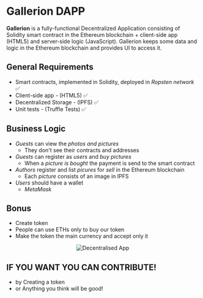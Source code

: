 ﻿# Gallerion DAPP
**Gallerion** is a fully-functional Decentralized Application consisting of Solidity smart contract in the Ethereum blockchain + client-side app (HTML5) and server-side logic (JavaScript). Gallerion keeps some data and logic in the Ethereum blockchain and provides UI to access it.

## General Requirements
- Smart contracts, implemented in Solidity, deployed in *Ropsten network* ✅
- Client-side app - (HTML5) ✅
- Decentralized Storage - (IPFS) ✅
- Unit tests - (Truffle Tests) ✅

## Business Logic
- *Guests* can view the *photos and pictures*
  - They don't see their contracts and addresses
- *Guests* can register as *users* and *buy pictures*
  - When a *picture is bought* the payment is send to the smart contract
- *Authors* register and list *picures* for *sell* in the Ethereum blockchain
  - Each *picture* consists of an image in IPFS
- *Users* should have a wallet
  - *MetaMask*
  
## Bonus 
- Create token
- People can use ETHs only to buy our token
- Make the token the main currency and accept only it

<p align="center">
<img src="https://tuku.vimsky.com/images/2018/02/80dc7f722a344d6d84556e990ff16018.jpg" alt="Decentralised App">
</p>

## IF YOU WANT YOU CAN CONTRIBUTE!
- by Creating a token
- or Anything you think will be good!
